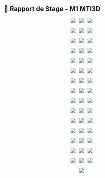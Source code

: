 ## 📄 Rapport de Stage – M1 MTI3D

<p align="center">
  <img src="https://github.com/MansLeoo/MathLearning/blob/main/img/M1_MTI3D_24-25_rapport_stage_ANG_Mans_Léo_page-0000.jpg?raw=true">
  <img src="https://github.com/MansLeoo/MathLearning/blob/main/img/M1_MTI3D_24-25_rapport_stage_ANG_Mans_Léo_page-0001.jpg?raw=true">
  <img src="https://github.com/MansLeoo/MathLearning/blob/main/img/M1_MTI3D_24-25_rapport_stage_ANG_Mans_Léo_page-0002.jpg?raw=true">
</p>
<p align="center">
  <img src="https://github.com/MansLeoo/MathLearning/blob/main/img/M1_MTI3D_24-25_rapport_stage_ANG_Mans_Léo_page-0003.jpg?raw=true">
  <img src="https://github.com/MansLeoo/MathLearning/blob/main/img/M1_MTI3D_24-25_rapport_stage_ANG_Mans_Léo_page-0004.jpg?raw=true">
  <img src="https://github.com/MansLeoo/MathLearning/blob/main/img/M1_MTI3D_24-25_rapport_stage_ANG_Mans_Léo_page-0005.jpg?raw=true">
</p>
<p align="center">
  <img src="https://github.com/MansLeoo/MathLearning/blob/main/img/M1_MTI3D_24-25_rapport_stage_ANG_Mans_Léo_page-0006.jpg?raw=true">
  <img src="https://github.com/MansLeoo/MathLearning/blob/main/img/M1_MTI3D_24-25_rapport_stage_ANG_Mans_Léo_page-0007.jpg?raw=true">
  <img src="https://github.com/MansLeoo/MathLearning/blob/main/img/M1_MTI3D_24-25_rapport_stage_ANG_Mans_Léo_page-0008.jpg?raw=true">
</p>
<p align="center">
  <img src="https://github.com/MansLeoo/MathLearning/blob/main/img/M1_MTI3D_24-25_rapport_stage_ANG_Mans_Léo_page-0009.jpg?raw=true">
  <img src="https://github.com/MansLeoo/MathLearning/blob/main/img/M1_MTI3D_24-25_rapport_stage_ANG_Mans_Léo_page-0010.jpg?raw=true">
  <img src="https://github.com/MansLeoo/MathLearning/blob/main/img/M1_MTI3D_24-25_rapport_stage_ANG_Mans_Léo_page-0011.jpg?raw=true">
</p>
<p align="center">
  <img src="https://github.com/MansLeoo/MathLearning/blob/main/img/M1_MTI3D_24-25_rapport_stage_ANG_Mans_Léo_page-0012.jpg?raw=true">
  <img src="https://github.com/MansLeoo/MathLearning/blob/main/img/M1_MTI3D_24-25_rapport_stage_ANG_Mans_Léo_page-0013.jpg?raw=true">
  <img src="https://github.com/MansLeoo/MathLearning/blob/main/img/M1_MTI3D_24-25_rapport_stage_ANG_Mans_Léo_page-0014.jpg?raw=true">
</p>
<p align="center">
  <img src="https://github.com/MansLeoo/MathLearning/blob/main/img/M1_MTI3D_24-25_rapport_stage_ANG_Mans_Léo_page-0015.jpg?raw=true">
  <img src="https://github.com/MansLeoo/MathLearning/blob/main/img/M1_MTI3D_24-25_rapport_stage_ANG_Mans_Léo_page-0016.jpg?raw=true">
  <img src="https://github.com/MansLeoo/MathLearning/blob/main/img/M1_MTI3D_24-25_rapport_stage_ANG_Mans_Léo_page-0017.jpg?raw=true">
</p>
<p align="center">
  <img src="https://github.com/MansLeoo/MathLearning/blob/main/img/M1_MTI3D_24-25_rapport_stage_ANG_Mans_Léo_page-0018.jpg?raw=true">
  <img src="https://github.com/MansLeoo/MathLearning/blob/main/img/M1_MTI3D_24-25_rapport_stage_ANG_Mans_Léo_page-0019.jpg?raw=true">
  <img src="https://github.com/MansLeoo/MathLearning/blob/main/img/M1_MTI3D_24-25_rapport_stage_ANG_Mans_Léo_page-0020.jpg?raw=true">
</p>
<p align="center">
  <img src="https://github.com/MansLeoo/MathLearning/blob/main/img/M1_MTI3D_24-25_rapport_stage_ANG_Mans_Léo_page-0021.jpg?raw=true">
  <img src="https://github.com/MansLeoo/MathLearning/blob/main/img/M1_MTI3D_24-25_rapport_stage_ANG_Mans_Léo_page-0022.jpg?raw=true">
  <img src="https://github.com/MansLeoo/MathLearning/blob/main/img/M1_MTI3D_24-25_rapport_stage_ANG_Mans_Léo_page-0023.jpg?raw=true">
</p>
<p align="center">
  <img src="https://github.com/MansLeoo/MathLearning/blob/main/img/M1_MTI3D_24-25_rapport_stage_ANG_Mans_Léo_page-0024.jpg?raw=true">
  <img src="https://github.com/MansLeoo/MathLearning/blob/main/img/M1_MTI3D_24-25_rapport_stage_ANG_Mans_Léo_page-0025.jpg?raw=true">
  <img src="https://github.com/MansLeoo/MathLearning/blob/main/img/M1_MTI3D_24-25_rapport_stage_ANG_Mans_Léo_page-0026.jpg?raw=true">
</p>
<p align="center">
  <img src="https://github.com/MansLeoo/MathLearning/blob/main/img/M1_MTI3D_24-25_rapport_stage_ANG_Mans_Léo_page-0027.jpg?raw=true">
  <img src="https://github.com/MansLeoo/MathLearning/blob/main/img/M1_MTI3D_24-25_rapport_stage_ANG_Mans_Léo_page-0028.jpg?raw=true">
  <img src="https://github.com/MansLeoo/MathLearning/blob/main/img/M1_MTI3D_24-25_rapport_stage_ANG_Mans_Léo_page-0029.jpg?raw=true">
</p>
<p align="center">
  <img src="https://github.com/MansLeoo/MathLearning/blob/main/img/M1_MTI3D_24-25_rapport_stage_ANG_Mans_Léo_page-0030.jpg?raw=true">
  <img src="https://github.com/MansLeoo/MathLearning/blob/main/img/M1_MTI3D_24-25_rapport_stage_ANG_Mans_Léo_page-0031.jpg?raw=true">
  <img src="https://github.com/MansLeoo/MathLearning/blob/main/img/M1_MTI3D_24-25_rapport_stage_ANG_Mans_Léo_page-0032.jpg?raw=true">
</p>
<p align="center">
  <img src="https://github.com/MansLeoo/MathLearning/blob/main/img/M1_MTI3D_24-25_rapport_stage_ANG_Mans_Léo_page-0033.jpg?raw=true">
  <img src="https://github.com/MansLeoo/MathLearning/blob/main/img/M1_MTI3D_24-25_rapport_stage_ANG_Mans_Léo_page-0034.jpg?raw=true">
  <img src="https://github.com/MansLeoo/MathLearning/blob/main/img/M1_MTI3D_24-25_rapport_stage_ANG_Mans_Léo_page-0035.jpg?raw=true">
</p>
<p align="center">
  <img src="https://github.com/MansLeoo/MathLearning/blob/main/img/M1_MTI3D_24-25_rapport_stage_ANG_Mans_Léo_page-0036.jpg?raw=true">
  <img src="https://github.com/MansLeoo/MathLearning/blob/main/img/M1_MTI3D_24-25_rapport_stage_ANG_Mans_Léo_page-0037.jpg?raw=true">
  <img src="https://github.com/MansLeoo/MathLearning/blob/main/img/M1_MTI3D_24-25_rapport_stage_ANG_Mans_Léo_page-0038.jpg?raw=true">
</p>
<p align="center">
  <img src="https://github.com/MansLeoo/MathLearning/blob/main/img/M1_MTI3D_24-25_rapport_stage_ANG_Mans_Léo_page-0039.jpg?raw=true">
  <img src="https://github.com/MansLeoo/MathLearning/blob/main/img/M1_MTI3D_24-25_rapport_stage_ANG_Mans_Léo_page-0040.jpg?raw=true">
  <img src="https://github.com/MansLeoo/MathLearning/blob/main/img/M1_MTI3D_24-25_rapport_stage_ANG_Mans_Léo_page-0041.jpg?raw=true">
</p>
<p align="center">
  <img src="https://github.com/MansLeoo/MathLearning/blob/main/img/M1_MTI3D_24-25_rapport_stage_ANG_Mans_Léo_page-0042.jpg?raw=true">
  <img src="https://github.com/MansLeoo/MathLearning/blob/main/img/M1_MTI3D_24-25_rapport_stage_ANG_Mans_Léo_page-0043.jpg?raw=true">
  <img src="https://github.com/MansLeoo/MathLearning/blob/main/img/M1_MTI3D_24-25_rapport_stage_ANG_Mans_Léo_page-0044.jpg?raw=true">
</p>
<p align="center">
  <img src="https://github.com/MansLeoo/MathLearning/blob/main/img/M1_MTI3D_24-25_rapport_stage_ANG_Mans_Léo_page-0045.jpg?raw=true">
</p>
